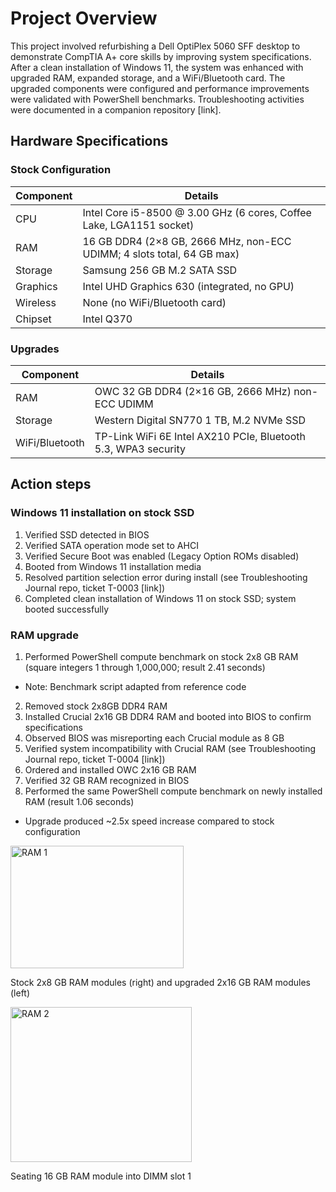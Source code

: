 # Project Overview
This project involved refurbishing a Dell OptiPlex 5060 SFF desktop to demonstrate CompTIA A+ core skills by improving system specifications. After a clean installation of Windows 11, the system was enhanced with upgraded RAM, expanded storage, and a WiFi/Bluetooth card. The upgraded components were configured and performance improvements were validated with PowerShell benchmarks. Troubleshooting activities were documented in a companion repository [link]. 

## Hardware Specifications

### Stock Configuration
| Component | Details                                                                 |
|-----------|-------------------------------------------------------------------------|
| CPU       | Intel Core i5-8500 @ 3.00 GHz (6 cores, Coffee Lake, LGA1151 socket)    |
| RAM       | 16 GB DDR4 (2×8 GB, 2666 MHz, non-ECC UDIMM; 4 slots total, 64 GB max)  |
| Storage   | Samsung 256 GB M.2 SATA SSD                                             |
| Graphics  | Intel UHD Graphics 630 (integrated, no GPU)                             |
| Wireless  | None (no WiFi/Bluetooth card)                                           |
| Chipset   | Intel Q370                                                              |

### Upgrades
| Component         | Details                                                          |
|-------------------|------------------------------------------------------------------|
| RAM               | OWC 32 GB DDR4 (2×16 GB, 2666 MHz) non-ECC UDIMM                 |
| Storage           | Western Digital SN770 1 TB, M.2 NVMe SSD                         |
| WiFi/Bluetooth    | TP-Link WiFi 6E Intel AX210 PCIe, Bluetooth 5.3, WPA3 security   |

## Action steps

### Windows 11 installation on stock SSD

1. Verified SSD detected in BIOS
2. Verified SATA operation mode set to AHCI 
3. Verified Secure Boot was enabled (Legacy Option ROMs disabled)
4. Booted from Windows 11 installation media
5. Resolved partition selection error during install (see Troubleshooting Journal repo, ticket T-0003 [link])
6. Completed clean installation of Windows 11 on stock SSD; system booted successfully

### RAM upgrade

1. Performed PowerShell compute benchmark on stock 2x8 GB RAM (square integers 1 through 1,000,000; result 2.41 seconds)
- Note: Benchmark script adapted from reference code 
2. Removed stock 2x8GB DDR4 RAM
3. Installed Crucial 2x16 GB DDR4 RAM and booted into BIOS to confirm specifications
4. Observed BIOS was misreporting each Crucial module as 8 GB
5. Verified system incompatibility with Crucial RAM (see Troubleshooting Journal repo, ticket T-0004 [link])
6. Ordered and installed OWC 2x16 GB RAM 
7. Verified 32 GB RAM recognized in BIOS
8. Performed the same PowerShell compute benchmark on newly installed RAM (result 1.06 seconds)
- Upgrade produced ~2.5x speed increase compared to stock configuration

<img width="277" height="196" alt="RAM 1" src="https://github.com/user-attachments/assets/9d163b8e-d94d-4aa4-8bd5-b0e1c0aac68d" />

Stock 2x8 GB RAM modules (right) and upgraded 2x16 GB RAM modules (left)

<img width="290" height="248" alt="RAM 2" src="https://github.com/user-attachments/assets/e9d43a42-9f23-4d52-8e8b-c5ed20180e1b" />

Seating 16 GB RAM module into DIMM slot 1

